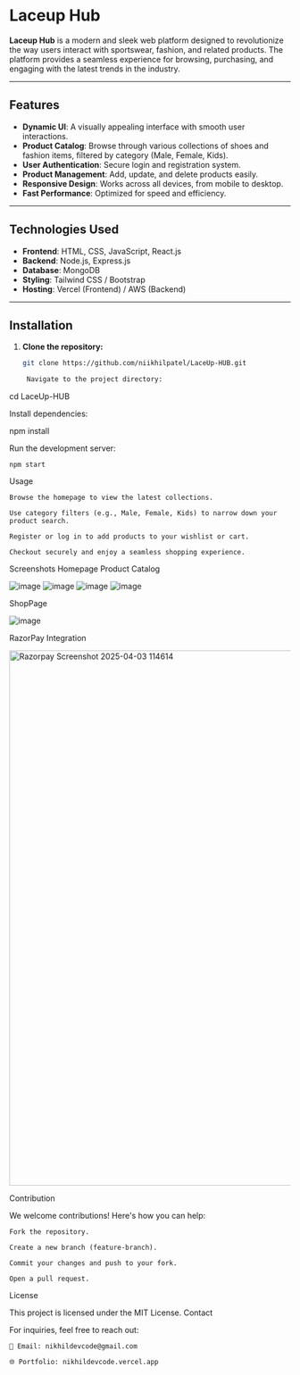 # Laceup Hub

**Laceup Hub** is a modern and sleek web platform designed to revolutionize the way users interact with sportswear, fashion, and related products. The platform provides a seamless experience for browsing, purchasing, and engaging with the latest trends in the industry.

---

## Features

- **Dynamic UI**: A visually appealing interface with smooth user interactions.
- **Product Catalog**: Browse through various collections of shoes and fashion items, filtered by category (Male, Female, Kids).
- **User Authentication**: Secure login and registration system.
- **Product Management**: Add, update, and delete products easily.
- **Responsive Design**: Works across all devices, from mobile to desktop.
- **Fast Performance**: Optimized for speed and efficiency.

---

## Technologies Used

- **Frontend**: HTML, CSS, JavaScript, React.js
- **Backend**: Node.js, Express.js
- **Database**: MongoDB
- **Styling**: Tailwind CSS / Bootstrap
- **Hosting**: Vercel (Frontend) / AWS (Backend)

---

## Installation

1. **Clone the repository:**
   ```bash
   git clone https://github.com/niikhilpatel/LaceUp-HUB.git

    Navigate to the project directory:

cd LaceUp-HUB

Install dependencies:

npm install

Run the development server:

    npm start


Usage

    Browse the homepage to view the latest collections.

    Use category filters (e.g., Male, Female, Kids) to narrow down your product search.

    Register or log in to add products to your wishlist or cart.

    Checkout securely and enjoy a seamless shopping experience.

Screenshots
Homepage	Product Catalog

![image](https://github.com/user-attachments/assets/537e7afc-6ebb-4473-8a4d-f727ef6dda50)
![image](https://github.com/user-attachments/assets/e7b01db4-82af-46c0-96da-c3c2bda50c6e)
![image](https://github.com/user-attachments/assets/d014c468-c343-43db-b5ef-8bdca87681d4)
![image](https://github.com/user-attachments/assets/7abb7482-226c-423d-aec4-42e4b44b9f14)




ShopPage

![image](https://github.com/user-attachments/assets/6c0981be-c929-4ccc-8ec3-c1462674df8f)

RazorPay Integration



<img width="959" alt="Razorpay Screenshot 2025-04-03 114614" src="https://github.com/user-attachments/assets/587c128e-6256-43a4-a082-73441b18c6d9" />

Contribution

We welcome contributions! Here's how you can help:

    Fork the repository.

    Create a new branch (feature-branch).

    Commit your changes and push to your fork.

    Open a pull request.

License

This project is licensed under the MIT License.
Contact

For inquiries, feel free to reach out:

    📧 Email: nikhildevcode@gmail.com

    🌐 Portfolio: nikhildevcode.vercel.app
